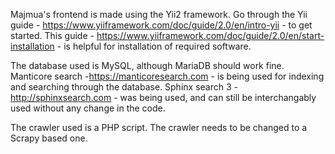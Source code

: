 Majmua's frontend is made using the Yii2 framework.
Go through the Yii guide - https://www.yiiframework.com/doc/guide/2.0/en/intro-yii - to get started.
This guide - https://www.yiiframework.com/doc/guide/2.0/en/start-installation - is helpful for installation of required software.

The database used is MySQL, although MariaDB should work fine.
Manticore search -https://manticoresearch.com - is being used for indexing and searching through the database.
Sphinx search 3 - http://sphinxsearch.com - was being used, and can still be interchangably used without any change in the code.

The crawler used is a PHP script.
The crawler needs to be changed to a Scrapy based one.
